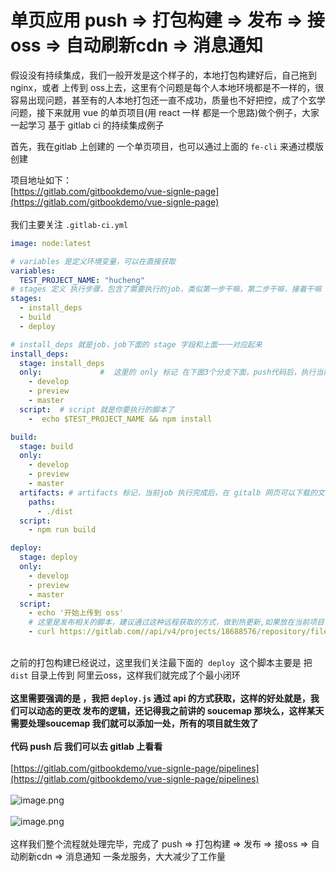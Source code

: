 # 单页应用 push =&gt; 打包构建 =&gt; 发布 =&gt; 接oss =&gt; 自动刷新cdn =&gt; 消息通知

假设没有持续集成，我们一般开发是这个样子的，本地打包构建好后，自己拖到 nginx，或者 上传到 oss上去，这里有个问题是每个人本地环境都是不一样的，很容易出现问题，甚至有的人本地打包还一直不成功，质量也不好把控，成了个玄学问题，接下来就用 vue 的单页项目(用 react 一样 都是一个思路)做个例子，大家一起学习 基于 gitlab ci 的持续集成例子

首先，我在gitlab 上创建的 一个单页项目，也可以通过上面的 `fe-cli` 来通过模版创建

项目地址如下：<br />[https://gitlab.com/gitbookdemo/vue-signle-page](https://gitlab.com/gitbookdemo/vue-signle-page)<br />
<br />我们主要关注 `.gitlab-ci.yml`
```yaml
image: node:latest

# variables 是定义环境变量，可以在直接获取
variables:
  TEST_PROJECT_NAME: "hucheng"
# stages 定义 执行步骤，包含了需要执行的job，类似第一步干嘛，第二步干嘛，接着干嘛
stages:
  - install_deps
  - build
  - deploy

# install_deps 就是job，job下面的 stage 字段和上面一一对应起来
install_deps:
  stage: install_deps
  only:             #  这里的 only 标记 在下面3个分支下面，push代码后，执行当前job，，only 支持 branch，tag，change，正则
    - develop
    - preview
    - master
  script:  # script 就是你要执行的脚本了
    -  echo $TEST_PROJECT_NAME && npm install

build:
  stage: build
  only: 
    - develop
    - preview
    - master
  artifacts: # artifacts 标记，当前job 执行完成后，在 gitalb 网页可以下载的文件，会出现个下载按钮，可以下载这个目录
    paths:
      - ./dist
  script: 
    - npm run build

deploy:
  stage: deploy
  only: 
    - develop
    - preview
    - master
  script: 
    - echo '开始上传到 oss'
    # 这里是发布相关的脚本，建议通过这种远程获取的方式，做到热更新,如果放在当前项目目录每个改动起来不方便 https://gitlab.com/gitbookdemo/fe-script
    - curl https://gitlab.com//api/v4/projects/18688576/repository/files/deploy.js/raw?ref=master | node  "$type" dist


```

<br />之前的打包构建已经说过，这里我们关注最下面的  `deploy`  这个脚本主要是 把 `dist` 目录上传到 阿里云oss，这样我们就完成了个最小闭环<br />
<br />**这里需要强调的是 ，我把 `deploy.js` 通过 api 的方式获取，这样的好处就是，我们可以动态的更改 发布的逻辑，还记得我之前讲的 soucemap 那块么，这样某天需要处理soucemap 我们就可以添加一处，所有的项目就生效了**<br />**<br />代码 push 后 我们可以去 gitlab 上看看<br />**<br />[https://gitlab.com/gitbookdemo/vue-signle-page/pipelines](https://gitlab.com/gitbookdemo/vue-signle-page/pipelines)<br />
<br />![image.png](https://cdn.nlark.com/yuque/0/2020/png/117116/1589100522821-ac4cb845-c92e-4f7b-a68c-cdc7d530289d.png#align=left&display=inline&height=1468&margin=%5Bobject%20Object%5D&name=image.png&originHeight=1468&originWidth=2700&size=379088&status=done&style=none&width=2700)<br />
<br />![image.png](https://cdn.nlark.com/yuque/0/2020/png/117116/1589100541287-c05bec5f-6701-45cc-b086-6d62dc32b046.png#align=left&display=inline&height=1468&margin=%5Bobject%20Object%5D&name=image.png&originHeight=1468&originWidth=2784&size=254327&status=done&style=none&width=2784)<br />
<br />这样我们整个流程就处理完毕，完成了 push => 打包构建 => 发布 => 接oss => 自动刷新cdn => 消息通知 一条龙服务，大大减少了工作量<br />

